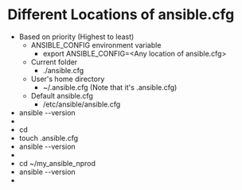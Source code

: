 # Different Locations of ansible.cfg

 - Based on priority (Highest to least)
   - ANSIBLE_CONFIG environment variable
     - export ANSIBLE_CONFIG=\<Any location of ansible.cfg\>
   - Current folder
     - ./ansible.cfg
   - User's home directory
     - ~/.ansible.cfg   (Note that it's .ansible.cfg)
   - Default ansible.cfg
     - /etc/ansible/ansible.cfg
 - ansible --version
 - 
 - cd
 - touch .ansible.cfg
 - ansible --version
 - 
 - cd ~/my_ansible_nprod
 - ansible --version
 - 
